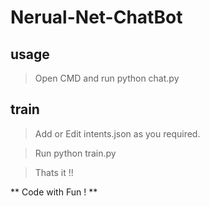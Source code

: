 # Nerual-Net-ChatBot

## usage

> Open CMD and run python chat.py

## train

> Add or Edit intents.json as you required.

> Run python train.py

> Thats it !!

** Code with Fun ! **
